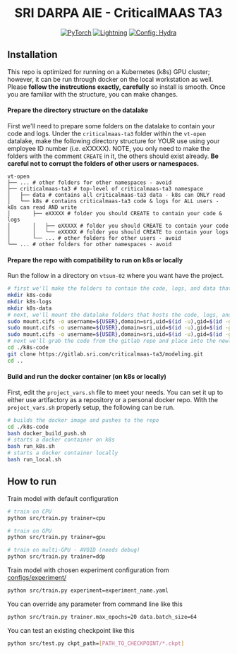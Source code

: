 <div align="center">

# SRI DARPA AIE - CriticalMAAS TA3

<a href="https://pytorch.org/get-started/locally/"><img alt="PyTorch" src="https://img.shields.io/badge/PyTorch-ee4c2c?logo=pytorch&logoColor=white"></a>
<a href="https://pytorchlightning.ai/"><img alt="Lightning" src="https://img.shields.io/badge/-Lightning-792ee5?logo=pytorchlightning&logoColor=white"></a>
<a href="https://hydra.cc/"><img alt="Config: Hydra" src="https://img.shields.io/badge/Config-Hydra-89b8cd"></a>

</div>

## Installation
This repo is optimized for running on a Kubernetes (k8s) GPU cluster; however, it can be run through docker on the local workstation as well. Please **follow the instrcutions exactly, carefully** so install is smooth. Once you are familiar with the structure, you can make changes.
#### Prepare the directory structure on the datalake
First we'll need to prepare some folders on the datalake to contain your code and logs. Under the `criticalmaas-ta3` folder within the `vt-open` datalake, make the following directory structure for YOUR use using your employee ID number (i.e. eXXXXX). NOTE, you only need to make the folders with the comment `CREATE` in it, the others should exist already. **Be careful not to corrupt the folders of other users or namespaces.**
```
vt-open
├── ... # other folders for other namespaces - avoid
├── criticalmaas-ta3 # top-level of criticalmaas-ta3 namespace
│   ├── data # contains all criticalmaas-ta3 data - k8s can ONLY read
│   └── k8s # contains criticalmaas-ta3 code & logs for ALL users - k8s can read AND write
│       ├── eXXXXX # folder you should CREATE to contain your code & logs
│       │   ├── eXXXXX # folder you should CREATE to contain your code
│       │   └── eXXXXX # folder you should CREATE to contain your logs
│       └── ... # other folders for other users - avoid
└── ... # other folders for other namespaces - avoid
```
#### Prepare the repo with compatibility to run on k8s or locally
Run the follow in a directory on `vtsun-02` where you want have the project.
```bash
# first we'll make the folders to contain the code, logs, and data that k8s can access
mkdir k8s-code
mkdir k8s-logs
mkdir k8s-data
# next, we'll mount the datalake folders that hosts the code, logs, and data - which k8s will have access to
sudo mount.cifs -o username=${USER},domain=sri,uid=$(id -u),gid=$(id -g) //datalake-pr-smb.sri.com/vt-open/criticalmaas-ta3/k8s/${USER}/code ./k8s-code
sudo mount.cifs -o username=${USER},domain=sri,uid=$(id -u),gid=$(id -g) //datalake-pr-smb.sri.com/vt-open/criticalmaas-ta3/k8s/${USER}/logs ./k8s-logs
sudo mount.cifs -o username=${USER},domain=sri,uid=$(id -u),gid=$(id -g) //datalake-pr-smb.sri.com/vt-open/criticalmaas-ta3/data ./k8s-data
# next we'll grab the code from the gitlab repo and place into the newly generated code folder
cd ./k8s-code
git clone https://gitlab.sri.com/criticalmaas-ta3/modeling.git
cd ..
```
#### Build and run the docker container (on k8s or locally)
First, edit the `project_vars.sh` file to meet your needs. You can set it up to either use artifactory as a repository or a personal docker repo. With the `project_vars.sh` properly setup, the following can be run.
```bash
# builds the docker image and pushes to the repo
cd ./k8s-code
bash docker_build_push.sh
# starts a docker container on k8s
bash run_k8s.sh
# starts a docker container locally
bash run_local.sh
```
## How to run

Train model with default configuration

```bash
# train on CPU
python src/train.py trainer=cpu

# train on GPU
python src/train.py trainer=gpu

# train on multi-GPU - AVOID (needs debug)
python src/train.py trainer=ddp
```

Train model with chosen experiment configuration from [configs/experiment/](configs/experiment/)

```bash
python src/train.py experiment=experiment_name.yaml
```

You can override any parameter from command line like this

```bash
python src/train.py trainer.max_epochs=20 data.batch_size=64
```

You can test an existing checkpoint like this

```bash
python src/test.py ckpt_path=[PATH_TO_CHECKPOINT/*.ckpt]
```